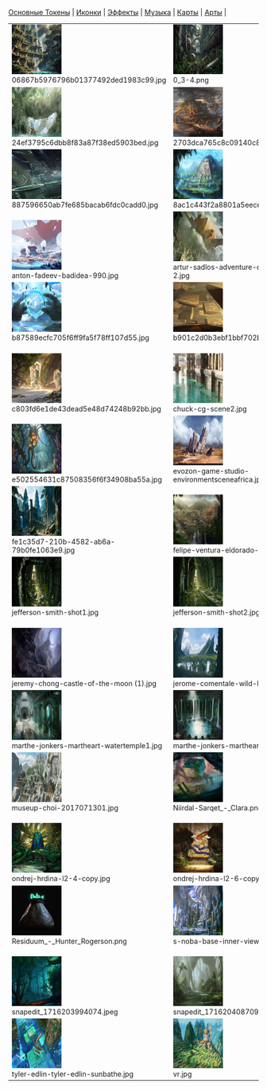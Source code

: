 [Основные Токены](https://github.com/Kobold47/Dnd-Tokens-2/blob/main/images_mark/README.md) |
[Иконки](https://github.com/Kobold47/Dnd-Tokens-2/blob/main/images_icons/README.md) |
[Эффекты](https://github.com/Kobold47/Dnd-Tokens-2/blob/main/images_sfx/README.md) |
[Музыка](https://github.com/Kobold47/Dnd-Tokens-2/blob/main/music/) |
[Карты](https://github.com/Kobold47/Dnd-Tokens-2/blob/main/images_maps/README.md) |
[Арты](https://github.com/Kobold47/Dnd-Tokens-2/blob/main/images_arts/README.md) |
<table><tr>
<tr>
<td valign="bottom">
<img src="./06867b5976796b01377492ded1983c99.jpg" width="100" height="100"><br>
06867b5976796b01377492ded1983c99.jpg
</td>

<td valign="bottom">
<img src="./0_3-4.png" width="100" height="100"><br>
0_3-4.png
</td>

<td valign="bottom">
<img src="./1000_F_543965598_qXsEg8pBgFY5Rosc6O3XWerwanKgVMGq.jpg" width="100" height="100"><br>
1000_F_543965598_qXsEg8pBgFY5Rosc6O3XWerwanKgVMGq.jpg
</td>

<td valign="bottom">
<img src="./139932ed99082361dacc66c252c395d4.jpg" width="100" height="100"><br>
139932ed99082361dacc66c252c395d4.jpg
</td>

<td valign="bottom">
<img src="./1u7m7jj7yon91.png" width="100" height="100"><br>
1u7m7jj7yon91.png
</td>

<td valign="bottom">
<img src="./24b2f8874453908c0c557366675db081.jpg" width="100" height="100"><br>
24b2f8874453908c0c557366675db081.jpg
</td>

</tr>
<tr>
<td valign="bottom">
<img src="./24ef3795c6dbb8f83a87f38ed5903bed.jpg" width="100" height="100"><br>
24ef3795c6dbb8f83a87f38ed5903bed.jpg
</td>

<td valign="bottom">
<img src="./2703dca765c8c09140c83b43b0c477ab.jpg" width="100" height="100"><br>
2703dca765c8c09140c83b43b0c477ab.jpg
</td>

<td valign="bottom">
<img src="./27a4c260e8638e940714cfaaee49015f.jpg" width="100" height="100"><br>
27a4c260e8638e940714cfaaee49015f.jpg
</td>

<td valign="bottom">
<img src="./3194d1c407399532376344a5fca540ed.jpg" width="100" height="100"><br>
3194d1c407399532376344a5fca540ed.jpg
</td>

<td valign="bottom">
<img src="./4e681cb50063eef603898b4ab407503c.jpg" width="100" height="100"><br>
4e681cb50063eef603898b4ab407503c.jpg
</td>

<td valign="bottom">
<img src="./5b451b3bdd8db35812c697485d2a2d00.jpg" width="100" height="100"><br>
5b451b3bdd8db35812c697485d2a2d00.jpg
</td>

</tr>
<tr>
<td valign="bottom">
<img src="./887596650ab7fe685bacab6fdc0cadd0.jpg" width="100" height="100"><br>
887596650ab7fe685bacab6fdc0cadd0.jpg
</td>

<td valign="bottom">
<img src="./8ac1c443f2a8801a5eeceaf031f53d90.jpg" width="100" height="100"><br>
8ac1c443f2a8801a5eeceaf031f53d90.jpg
</td>

<td valign="bottom">
<img src="./9a65c48c1a02a09df7b8f8115870ab19.jpg" width="100" height="100"><br>
9a65c48c1a02a09df7b8f8115870ab19.jpg
</td>

<td valign="bottom">
<img src="./ae2ssddbi7h71 (1).jpg" width="100" height="100"><br>
ae2ssddbi7h71 (1).jpg
</td>

<td valign="bottom">
<img src="./ae2ssddbi7h71.jpg" width="100" height="100"><br>
ae2ssddbi7h71.jpg
</td>

<td valign="bottom">
<img src="./angelina-andreas-angelina-jungleruins.jpg" width="100" height="100"><br>
angelina-andreas-angelina-jungleruins.jpg
</td>

</tr>
<tr>
<td valign="bottom">
<img src="./anton-fadeev-badidea-990.jpg" width="100" height="100"><br>
anton-fadeev-badidea-990.jpg
</td>

<td valign="bottom">
<img src="./artur-sadlos-adventure-concept-10-rain-2.jpg" width="100" height="100"><br>
artur-sadlos-adventure-concept-10-rain-2.jpg
</td>

<td valign="bottom">
<img src="./artur-sadlos-adventure-concept-5-2.jpg" width="100" height="100"><br>
artur-sadlos-adventure-concept-5-2.jpg
</td>

<td valign="bottom">
<img src="./artur-sadlos-adventure-concept-7-3.jpg" width="100" height="100"><br>
artur-sadlos-adventure-concept-7-3.jpg
</td>

<td valign="bottom">
<img src="./artur-sadlos-adventure-concept-9-2.jpg" width="100" height="100"><br>
artur-sadlos-adventure-concept-9-2.jpg
</td>

<td valign="bottom">
<img src="./aUlbRUEAIkY.jpg" width="100" height="100"><br>
aUlbRUEAIkY.jpg
</td>

</tr>
<tr>
<td valign="bottom">
<img src="./b87589ecfc705f6ff9fa5f78ff107d55.jpg" width="100" height="100"><br>
b87589ecfc705f6ff9fa5f78ff107d55.jpg
</td>

<td valign="bottom">
<img src="./b901c2d0b3ebf1bbf702bcb10dfb6c9b.jpg" width="100" height="100"><br>
b901c2d0b3ebf1bbf702bcb10dfb6c9b.jpg
</td>

<td valign="bottom">
<img src="./benol-olivier-coulon-timetodisco-99-2.jpg" width="100" height="100"><br>
benol-olivier-coulon-timetodisco-99-2.jpg
</td>

<td valign="bottom">
<img src="./benol-olivier-coulon-timetodisco-99-6.jpg" width="100" height="100"><br>
benol-olivier-coulon-timetodisco-99-6.jpg
</td>

<td valign="bottom">
<img src="./borisut-chamnan-borisut-2.jpg" width="100" height="100"><br>
borisut-chamnan-borisut-2.jpg
</td>

<td valign="bottom">
<img src="./c7538c6cb348b68f0e09599f3b22d267.jpg" width="100" height="100"><br>
c7538c6cb348b68f0e09599f3b22d267.jpg
</td>

</tr>
<tr>
<td valign="bottom">
<img src="./c803fd6e1de43dead5e48d74248b92bb.jpg" width="100" height="100"><br>
c803fd6e1de43dead5e48d74248b92bb.jpg
</td>

<td valign="bottom">
<img src="./chuck-cg-scene2.jpg" width="100" height="100"><br>
chuck-cg-scene2.jpg
</td>

<td valign="bottom">
<img src="./colobianruinsfinal.jpg" width="100" height="100"><br>
colobianruinsfinal.jpg
</td>

<td valign="bottom">
<img src="./d1a8161a560df7fb61a25cff0e157800.jpg" width="100" height="100"><br>
d1a8161a560df7fb61a25cff0e157800.jpg
</td>

<td valign="bottom">
<img src="./d74xw0w-c117bd7b-4e3a-429a-b70f-92c41ed9ff28.jpg" width="100" height="100"><br>
d74xw0w-c117bd7b-4e3a-429a-b70f-92c41ed9ff28.jpg
</td>

<td valign="bottom">
<img src="./damian-krzywonos-ilzijaweta-021-edit-001.jpg" width="100" height="100"><br>
damian-krzywonos-ilzijaweta-021-edit-001.jpg
</td>

</tr>
<tr>
<td valign="bottom">
<img src="./e502554631c87508356f6f34908ba55a.jpg" width="100" height="100"><br>
e502554631c87508356f6f34908ba55a.jpg
</td>

<td valign="bottom">
<img src="./evozon-game-studio-environmentsceneafrica.jpg" width="100" height="100"><br>
evozon-game-studio-environmentsceneafrica.jpg
</td>

<td valign="bottom">
<img src="./evozon-game-studio-environmentsceneafrica1.jpg" width="100" height="100"><br>
evozon-game-studio-environmentsceneafrica1.jpg
</td>

<td valign="bottom">
<img src="./evozon-game-studio-environmentsceneafricanight.jpg" width="100" height="100"><br>
evozon-game-studio-environmentsceneafricanight.jpg
</td>

<td valign="bottom">
<img src="./f012ec42368285d695f6b4689f9183af.jpg" width="100" height="100"><br>
f012ec42368285d695f6b4689f9183af.jpg
</td>

<td valign="bottom">
<img src="./f0c5176cea90d1521c4ff4bbfbbd23be.jpg" width="100" height="100"><br>
f0c5176cea90d1521c4ff4bbfbbd23be.jpg
</td>

</tr>
<tr>
<td valign="bottom">
<img src="./fe1c35d7-210b-4582-ab6a-79b0fe1063e9.jpg" width="100" height="100"><br>
fe1c35d7-210b-4582-ab6a-79b0fe1063e9.jpg
</td>

<td valign="bottom">
<img src="./felipe-ventura-eldorado-v01.jpg" width="100" height="100"><br>
felipe-ventura-eldorado-v01.jpg
</td>

<td valign="bottom">
<img src="./gregory-savvides-jungle-cavern.jpg" width="100" height="100"><br>
gregory-savvides-jungle-cavern.jpg
</td>

<td valign="bottom">
<img src="./grigorii-g-jungle-final-low.jpg" width="100" height="100"><br>
grigorii-g-jungle-final-low.jpg
</td>

<td valign="bottom">
<img src="./hamza-bajwa-compc (1).jpg" width="100" height="100"><br>
hamza-bajwa-compc (1).jpg
</td>

<td valign="bottom">
<img src="./imgonline-com-ua-Replace-color-wо5PYuacqpGHfy.jpg" width="100" height="100"><br>
imgonline-com-ua-Replace-color-wо5PYuacqpGHfy.jpg
</td>

</tr>
<tr>
<td valign="bottom">
<img src="./jefferson-smith-shot1.jpg" width="100" height="100"><br>
jefferson-smith-shot1.jpg
</td>

<td valign="bottom">
<img src="./jefferson-smith-shot2.jpg" width="100" height="100"><br>
jefferson-smith-shot2.jpg
</td>

<td valign="bottom">
<img src="./jefferson-smith-shot4.jpg" width="100" height="100"><br>
jefferson-smith-shot4.jpg
</td>

<td valign="bottom">
<img src="./jefferson-smith-shot5.jpg" width="100" height="100"><br>
jefferson-smith-shot5.jpg
</td>

<td valign="bottom">
<img src="./jeremy-chong-ancient-forest-city (1).jpg" width="100" height="100"><br>
jeremy-chong-ancient-forest-city (1).jpg
</td>

<td valign="bottom">
<img src="./jeremy-chong-ancient-forest-city (2).jpg" width="100" height="100"><br>
jeremy-chong-ancient-forest-city (2).jpg
</td>

</tr>
<tr>
<td valign="bottom">
<img src="./jeremy-chong-castle-of-the-moon (1).jpg" width="100" height="100"><br>
jeremy-chong-castle-of-the-moon (1).jpg
</td>

<td valign="bottom">
<img src="./jerome-comentale-wild-land.jpg" width="100" height="100"><br>
jerome-comentale-wild-land.jpg
</td>

<td valign="bottom">
<img src="./k2zrqclr89e31.jpg" width="100" height="100"><br>
k2zrqclr89e31.jpg
</td>

<td valign="bottom">
<img src="./lorenzo-lanfranconi-evolution-promo-2019-step-2 (1).jpg" width="100" height="100"><br>
lorenzo-lanfranconi-evolution-promo-2019-step-2 (1).jpg
</td>

<td valign="bottom">
<img src="./lorenzo-lanfranconi-evolution-promo-2019-step-2.jpg" width="100" height="100"><br>
lorenzo-lanfranconi-evolution-promo-2019-step-2.jpg
</td>

<td valign="bottom">
<img src="./lorenzo-lanfranconi-evolution-promo-2019-step-3.jpg" width="100" height="100"><br>
lorenzo-lanfranconi-evolution-promo-2019-step-3.jpg
</td>

</tr>
<tr>
<td valign="bottom">
<img src="./marthe-jonkers-martheart-watertemple1.jpg" width="100" height="100"><br>
marthe-jonkers-martheart-watertemple1.jpg
</td>

<td valign="bottom">
<img src="./marthe-jonkers-martheart-watertemple2.jpg" width="100" height="100"><br>
marthe-jonkers-martheart-watertemple2.jpg
</td>

<td valign="bottom">
<img src="./miha-marusko-1.jpg" width="100" height="100"><br>
miha-marusko-1.jpg
</td>

<td valign="bottom">
<img src="./miha-marusko-2-21-9.jpg" width="100" height="100"><br>
miha-marusko-2-21-9.jpg
</td>

<td valign="bottom">
<img src="./miha-marusko-3-21-9.jpg" width="100" height="100"><br>
miha-marusko-3-21-9.jpg
</td>

<td valign="bottom">
<img src="./miha-marusko-7-21-9.jpg" width="100" height="100"><br>
miha-marusko-7-21-9.jpg
</td>

</tr>
<tr>
<td valign="bottom">
<img src="./museup-choi-2017071301.jpg" width="100" height="100"><br>
museup-choi-2017071301.jpg
</td>

<td valign="bottom">
<img src="./Niirdal-Sarqet_-_Clara.png" width="100" height="100"><br>
Niirdal-Sarqet_-_Clara.png
</td>

<td valign="bottom">
<img src="./nordeus-games-art-station-environment-tower.jpg" width="100" height="100"><br>
nordeus-games-art-station-environment-tower.jpg
</td>

<td valign="bottom">
<img src="./ondrej-hrdina-l2-10-copy.jpg" width="100" height="100"><br>
ondrej-hrdina-l2-10-copy.jpg
</td>

<td valign="bottom">
<img src="./ondrej-hrdina-l2-2-copy.jpg" width="100" height="100"><br>
ondrej-hrdina-l2-2-copy.jpg
</td>

<td valign="bottom">
<img src="./ondrej-hrdina-l2-3-copy.jpg" width="100" height="100"><br>
ondrej-hrdina-l2-3-copy.jpg
</td>

</tr>
<tr>
<td valign="bottom">
<img src="./ondrej-hrdina-l2-4-copy.jpg" width="100" height="100"><br>
ondrej-hrdina-l2-4-copy.jpg
</td>

<td valign="bottom">
<img src="./ondrej-hrdina-l2-6-copy.jpg" width="100" height="100"><br>
ondrej-hrdina-l2-6-copy.jpg
</td>

<td valign="bottom">
<img src="./ondrej-hrdina-l2-8-copy.jpg" width="100" height="100"><br>
ondrej-hrdina-l2-8-copy.jpg
</td>

<td valign="bottom">
<img src="./ondrej-hrdina-l2-9-copy.jpg" width="100" height="100"><br>
ondrej-hrdina-l2-9-copy.jpg
</td>

<td valign="bottom">
<img src="./pablo-mendoza-peces-jungle-final-retoques.jpg" width="100" height="100"><br>
pablo-mendoza-peces-jungle-final-retoques.jpg
</td>

<td valign="bottom">
<img src="./quentin-mabille-shot-4.jpg" width="100" height="100"><br>
quentin-mabille-shot-4.jpg
</td>

</tr>
<tr>
<td valign="bottom">
<img src="./Residuum_-_Hunter_Rogerson.png" width="100" height="100"><br>
Residuum_-_Hunter_Rogerson.png
</td>

<td valign="bottom">
<img src="./s-noba-base-inner-view.jpg" width="100" height="100"><br>
s-noba-base-inner-view.jpg
</td>

<td valign="bottom">
<img src="./s-noba-base-upper-view.jpg" width="100" height="100"><br>
s-noba-base-upper-view.jpg
</td>

<td valign="bottom">
<img src="./s-noba-untitled-2.jpg" width="100" height="100"><br>
s-noba-untitled-2.jpg
</td>

<td valign="bottom">
<img src="./s-noba-upper-st02-day.jpg" width="100" height="100"><br>
s-noba-upper-st02-day.jpg
</td>

<td valign="bottom">
<img src="./s-noba-view1.jpg" width="100" height="100"><br>
s-noba-view1.jpg
</td>

</tr>
<tr>
<td valign="bottom">
<img src="./snapedit_1716203994074.jpeg" width="100" height="100"><br>
snapedit_1716203994074.jpeg
</td>

<td valign="bottom">
<img src="./snapedit_1716204087092.jpeg" width="100" height="100"><br>
snapedit_1716204087092.jpeg
</td>

<td valign="bottom">
<img src="./snapedit_1718627264657.jpeg" width="100" height="100"><br>
snapedit_1718627264657.jpeg
</td>

<td valign="bottom">
<img src="./thomas-pringle-ico-jungle-ruins-pringleart.jpg" width="100" height="100"><br>
thomas-pringle-ico-jungle-ruins-pringleart.jpg
</td>

<td valign="bottom">
<img src="./thumb-1920-1282351.jpg" width="100" height="100"><br>
thumb-1920-1282351.jpg
</td>

<td valign="bottom">
<img src="./titanfall_environment_swampland_looking_at_temple_tu_bui.jpg" width="100" height="100"><br>
titanfall_environment_swampland_looking_at_temple_tu_bui.jpg
</td>

</tr>
<tr>
<td valign="bottom">
<img src="./tyler-edlin-tyler-edlin-sunbathe.jpg" width="100" height="100"><br>
tyler-edlin-tyler-edlin-sunbathe.jpg
</td>

<td valign="bottom">
<img src="./vr.jpg" width="100" height="100"><br>
vr.jpg
</td>

<td valign="bottom">
<img src="./waterfall-forest_14117-17496.jpg" width="100" height="100"><br>
waterfall-forest_14117-17496.jpg
</td>

<td valign="bottom">
<img src="./xiaoji-gugu-07111.jpg" width="100" height="100"><br>
xiaoji-gugu-07111.jpg
</td>

<td valign="bottom">
<img src="./апра.jpg" width="100" height="100"><br>
апра.jpg
</td>

</tr></table>